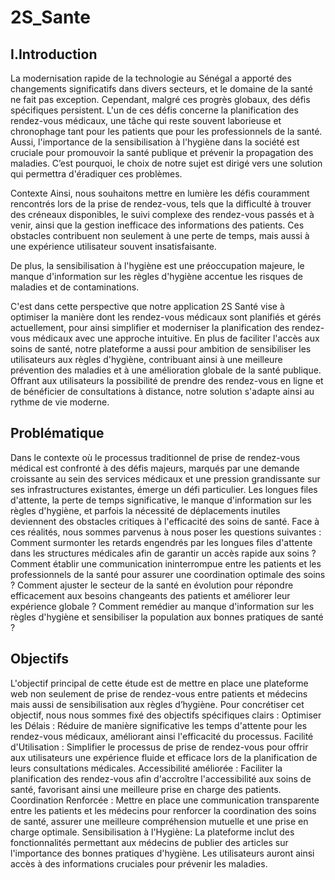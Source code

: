 # 2S_Sante
## I.Introduction
La modernisation rapide de la technologie au Sénégal a apporté des changements significatifs dans divers secteurs, et le domaine de la santé ne fait pas exception. Cependant, malgré ces progrès globaux, des défis spécifiques persistent. L'un de ces défis concerne la planification des rendez-vous médicaux, une tâche qui reste souvent laborieuse et chronophage tant pour les patients que pour les professionnels de la santé.
Aussi, l'importance de la sensibilisation à l'hygiène dans la société est cruciale pour promouvoir la santé publique et prévenir la propagation des maladies.
C’est pourquoi, le choix de notre sujet est dirigé vers une solution qui permettra d'éradiquer ces problèmes.

Contexte
Ainsi, nous souhaitons mettre en lumière les défis couramment rencontrés lors de la prise de rendez-vous, tels que la difficulté à trouver des créneaux disponibles, le suivi complexe des rendez-vous passés et à venir, ainsi que la gestion inefficace des informations des patients. Ces obstacles contribuent non seulement à une perte de temps, mais aussi à une expérience utilisateur souvent insatisfaisante.

De plus, la sensibilisation à l'hygiène est une préoccupation majeure, le manque d'information sur les règles d'hygiène accentue les risques de maladies et de contaminations.

C'est dans cette perspective que notre application 2S Santé vise à optimiser la manière dont les rendez-vous médicaux sont planifiés et gérés actuellement, pour ainsi simplifier et moderniser la planification des rendez-vous médicaux avec une approche intuitive. En plus de faciliter l'accès aux soins de santé, notre plateforme a aussi pour ambition de sensibiliser les utilisateurs aux règles d'hygiène, contribuant ainsi à une meilleure prévention des maladies et à une amélioration globale de la santé publique. Offrant aux utilisateurs la possibilité de prendre des rendez-vous en ligne et de bénéficier de consultations à distance, notre solution s'adapte ainsi au rythme de vie moderne.

## Problématique
Dans le contexte où le processus traditionnel de prise de rendez-vous médical est confronté à des défis majeurs, marqués par une demande croissante au sein des services médicaux et une pression grandissante sur ses infrastructures existantes, émerge un défi particulier. Les longues files d'attente, la perte de temps significative, le manque d'information sur les règles d'hygiène, et parfois la nécessité de déplacements inutiles deviennent des obstacles critiques à l'efficacité des soins de santé. Face à ces réalités, nous sommes parvenus à nous poser les questions suivantes :
Comment surmonter les retards engendrés par les longues files d'attente dans les structures médicales afin de garantir un accès rapide aux soins ?
Comment établir une communication ininterrompue entre les patients et les professionnels de la santé pour assurer une coordination optimale des soins ?
Comment ajuster le secteur de la santé en évolution pour répondre efficacement aux besoins changeants des patients et améliorer leur expérience globale ?
Comment remédier au manque d'information sur les règles d'hygiène et sensibiliser la population aux bonnes pratiques de santé ?

## Objectifs
L'objectif principal de cette étude est de mettre en place  une plateforme web  non seulement de prise de rendez-vous entre patients et médecins mais aussi de sensibilisation aux règles d’hygiène. Pour concrétiser cet objectif, nous nous sommes fixé des objectifs spécifiques clairs :
Optimiser les Délais : Réduire de manière significative les temps d'attente pour les rendez-vous médicaux, améliorant ainsi l'efficacité du processus.
Facilité d'Utilisation : Simplifier le processus de prise de rendez-vous pour offrir aux utilisateurs une expérience fluide et efficace lors de la planification de leurs consultations médicales.
Accessibilité améliorée : Faciliter la planification des rendez-vous afin d'accroître l'accessibilité aux soins de santé, favorisant ainsi une meilleure prise en charge des patients.
Coordination Renforcée : Mettre en place une communication transparente entre les patients et les médecins pour renforcer la coordination des soins de santé, assurer une meilleure compréhension mutuelle et une prise en charge optimale.
Sensibilisation à l'Hygiène: La plateforme inclut des fonctionnalités permettant aux médecins de publier des articles sur l'importance des bonnes pratiques d'hygiène. Les utilisateurs auront ainsi accès à des informations cruciales pour prévenir les maladies.
